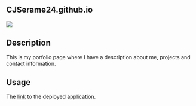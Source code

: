 ## CJSerame24.github.io

![](assets/images/aboutme.gif)

## Description
This is my porfolio page where I have a description about me, projects and contact information.

## Usage
The [link](https://cjserame24.github.io) to the deployed application.